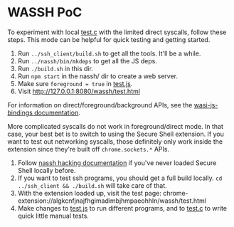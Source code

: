 # WASSH PoC

To experiment with local [test.c] with the limited direct syscalls, follow these
steps.  This mode can be helpful for quick testing and getting started.

1. Run `../ssh_client/build.sh` to get all the tools.  It'll be a while.
2. Run `../nassh/bin/mkdeps` to get all the JS deps.
3. Run `./build.sh` in this dir.
4. Run `npm start` in the nassh/ dir to create a web server.
5. Make sure `foreground = true` in [test.js].
6. Visit http://127.0.0.1:8080/wassh/test.html

For information on direct/foreground/background APIs, see the
[wasi-js-bindings documentation](../wasi-js-bindings).

More complicated syscalls do not work in foreground/direct mode.
In that case, your best bet is to switch to using the Secure Shell extension.
If you want to test out networking syscalls, those definitely only work inside
the extension since they're built off `chrome.sockets.*` APIs.

1.  Follow [nassh hacking documentation](../nassh/doc/hack.md) if you've never
    loaded Secure Shell locally before.
2.  If you want to test ssh programs, you should get a full build locally.
    `cd ../ssh_client && ./build.sh` will take care of that.
3.  With the extension loaded up, visit the test page:
    chrome-extension://algkcnfjnajfhgimadimbjhmpaeohhln/wassh/test.html
4.  Make changes to [test.js] to run different programs, and to [test.c] to
    write quick little manual tests.


[test.c]: ./test.c
[test.js]: ./test.js
